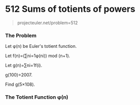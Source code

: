 # 512 Sums of totients of powers
> projecteuler.net/problem=512

### The Problem

Let φ(n) be Euler's totient function.

Let f(n)=(∑ni=1φ(ni)) mod (n+1).

Let g(n)=∑ni=1f(i).

g(100)=2007.

Find g(5×108).

### The Totient Function φ(n)
